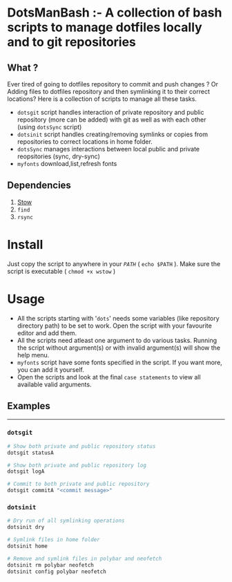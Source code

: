 # DotsManBash :- A collection of bash scripts to manage dotfiles locally and to git repositories

## What ?
Ever tired of going to dotfiles repository to commit and push changes ? Or Adding files to dotfiles repository and then symlinking it to their correct locations?
Here is a collection of scripts to manage all these tasks.
* `dotsgit` script handles interaction of private repository and public repository (more can be added) with git as well as with each other (using `dotsSync` script)
* `dotsinit` script handles creating/removing symlinks or copies from repositories to correct locations in home folder. 
* `dotsSync` manages interactions between local public and private reopsitories (sync, dry-sync)
* `myfonts` download,list,refresh fonts

## Dependencies
1. [Stow](https://www.gnu.org/software/stow/)
2. `find`
3. `rsync`

# Install
Just copy the script to anywhere in your _`PATH`_ ( `echo $PATH` ). Make sure the script is executable ( `chmod +x wstow` )

# Usage

* All the scripts starting with '`dots`' needs some variables (like repository directory path) to be set to work. Open the script with your favourite editor and add them.
* All the scripts need atleast one argument to do various tasks. Running the script without argument(s) or with invalid argument(s) will show the help menu. 
* `myfonts` script have some fonts specified in the script. If you want more, you can add it yourself.
* Open the scripts and look at the final `case statements` to view all available valid arguments.

## Examples
----------

### `dotsgit`
```sh
# Show both private and public repository status
dotsgit statusA 

# Show both private and public repository log
dotsgit logA 

# Commit to both private and public repository
dotsgit commitA "<commit message>"
```

### `dotsinit`
```sh
# Dry run of all symlinking operations
dotsinit dry

# Symlink files in home folder
dotsinit home

# Remove and symlink files in polybar and neofetch
dotsinit rm polybar neofetch
dotsinit config polybar neofetch
```
